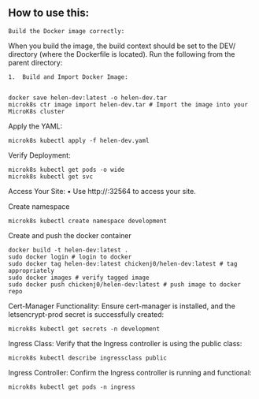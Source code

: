## How to use this:

	Build the Docker image correctly:
When you build the image, the build context should be set to the DEV/ directory (where the Dockerfile is located). Run the following from the parent directory:

	1.	Build and Import Docker Image:
```

docker save helen-dev:latest -o helen-dev.tar
microk8s ctr image import helen-dev.tar # Import the image into your MicroK8s cluster

```

Apply the YAML:
```
microk8s kubectl apply -f helen-dev.yaml
```

Verify Deployment:
```
microk8s kubectl get pods -o wide
microk8s kubectl get svc
```

Access Your Site:
	•	Use http://<node-IP>:32564 to access your site.


Create namespace
```
microk8s kubectl create namespace development
```


Create and push the docker container
```
docker build -t helen-dev:latest .
sudo docker login # login to docker 
sudo docker tag helen-dev:latest chickenj0/helen-dev:latest # tag appropriately
sudo docker images # verify tagged image 
sudo docker push chickenj0/helen-dev:latest # push image to docker repo
```



Cert-Manager Functionality: Ensure cert-manager is installed, and the letsencrypt-prod secret is successfully created:
```
microk8s kubectl get secrets -n development
```

Ingress Class: Verify that the Ingress controller is using the public class:
```
microk8s kubectl describe ingressclass public
```

Ingress Controller: Confirm the Ingress controller is running and functional:
```
microk8s kubectl get pods -n ingress
```

